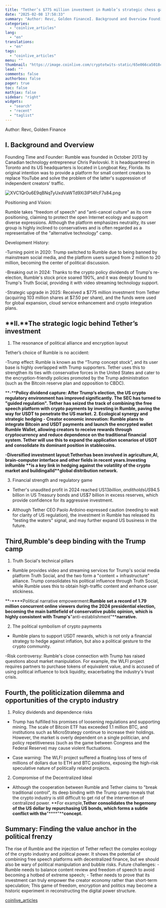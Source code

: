 ```yaml
---
title: "Tether’s $775 million investment in Rumble’s strategic chess game"
date: "2025-02-08 17:58:33"
summary: "Author: Revc, Golden FinanceI. Background and Overview Founding Time and Founder: Rumble was founded in October 2013 by Canadian technology entrepreneur Chris Pavlovski. It is headquartered in Toronto and its US headquarters is located in Longboat Key, Florida. Its original intention was to provide a platform for small content creators..."
categories:
  - "coinlive_articles"
lang:
  - "en"
translations:
  - "en"
tags:
  - "coinlive_articles"
menu: ""
thumbnail: "https://image.coinlive.com/cryptotwits-static/65e066ca5018cf04f54db20c544143cb.jpg"
lead: ""
comments: false
authorbox: false
pager: true
toc: false
mathjax: false
sidebar: "right"
widgets:
  - "search"
  - "recent"
  - "taglist"
---
```


Author: Revc, Golden Finance

**I. Background and Overview**
------------------------------

Founding Time and Founder: Rumble was founded in October 2013 by Canadian technology entrepreneur Chris Pavlovski. It is headquartered in Toronto and its US headquarters is located in Longboat Key, Florida. Its original intention was to provide a platform for small content creators to replace YouTube and solve the problem of the latter's suppression of independent creators' traffic.

![XVC1Qr0u6E9qBNqTyUxdVaWTd9Xi3lP14fcF7s84.png](https://img.jinse.cn/7347618_watermarknone.png "7347618")

Positioning and Vision:

Rumble takes "freedom of speech" and "anti-cancel culture" as its core positioning, claiming to protect the open Internet ecology and support diverse expressions. Although the platform emphasizes neutrality, its user group is highly inclined to conservatives and is often regarded as a representative of the "alternative technology" camp.

Development History:

-Turning point in 2020: Trump switched to Rumble due to being banned by mainstream social media, and the platform users surged from 2 million to 20 million, becoming the center of political discussion.

-Breaking out in 2024: Thanks to the crypto policy dividends of Trump's re-election, Rumble's stock price soared 190%, and it was deeply bound to Trump's Truth Social, providing it with video streaming technology support.

-Strategic upgrade in 2025: Received a $775 million investment from Tether (acquiring 103 million shares at $7.50 per share), and the funds were used for global expansion, cloud service enhancement and crypto integration plans.

**II.****The strategic logic behind Tether’s investment**
---------------------------------------------------------

1. The resonance of political alliance and encryption layout

Tether’s choice of Rumble is no accident:

-Trump effect: Rumble is known as the “Trump concept stock”, and its user base is highly overlapped with Trump supporters. Tether uses this to strengthen its ties with conservative forces in the United States and cater to the encryption-friendly policies promoted by the Trump administration (such as the Bitcoin reserve plan and opposition to CBDC).

**-****Policy dividend capture: After Trump’s election, the US crypto regulatory environment has improved significantly. The SEC has turned to "guided regulation". Tether has seized the track of combining the free speech platform with crypto payments by investing in Rumble, paving the way for USDT to penetrate the US market. 2. Ecological synergy and strategic hedging - Creator economic innovation: Rumble plans to integrate Bitcoin and USDT payments and launch the encrypted wallet Rumble Wallet, allowing creators to receive rewards through cryptocurrency and reduce dependence on the traditional financial system. Tether will use this to expand the application scenarios of USDT and consolidate its dominant position in stablecoins.** 

**-****Diversified investment layout:****Tether****has been involved in agriculture,****AI****, brain-computer interface and other fields in recent years.****Investing in****Rumble** **is a key link in hedging against the volatility of the crypto market and building****a****l****l****d****global distribution network.**

3. Financial strength and regulatory game

- Tether's unaudited profit in 2024 reached US$13 billion, and it holds US$94.5 billion in US Treasury bonds and US$7 billion in excess reserves, which provide confidence for its aggressive investment.

- Although Tether CEO Paolo Ardoino expressed caution (needing to wait for clarity of US regulation), the investment in Rumble has released its "testing the waters" signal, and may further expand US business in the future.

**Third,****Rumble****'s deep binding with the Trump camp**
-----------------------------------------------------------

1. Truth Social's technical pillars

- Rumble provides video and streaming services for Trump's social media platform Truth Social, and the two form a "content + infrastructure" alliance. Trump consolidates his political influence through Truth Social, while Rumble uses this to obtain high-traffic content and enhance user stickiness.

**-****Political narrative empowerment:****Rumble** **set a record of 1.79 million concurrent online viewers during the 2024 presidential election, becoming the main battlefield of conservative public opinion, which is highly consistent with Trump's****"anti-establishment"****narrative.**

2. The political symbolism of crypto payments

- Rumble plans to support USDT rewards, which is not only a financial strategy to hedge against inflation, but also a political gesture to the crypto community.

-Risk controversy: Rumble's close connection with Trump has raised questions about market manipulation. For example, the WLFI project requires partners to purchase tokens of equivalent value, and is accused of using political influence to lock liquidity, exacerbating the industry's trust crisis.

**Fourth, the politicization dilemma and opportunities of the crypto industry**
-------------------------------------------------------------------------------

1. Policy dividends and dependence risks

- Trump has fulfilled his promises of loosening regulations and supporting mining. The scale of Bitcoin ETF has exceeded 1.1 million BTC, and institutions such as MicroStrategy continue to increase their holdings. However, the market is overly dependent on a single politician, and policy repetitiveness (such as the game between Congress and the Federal Reserve) may cause violent fluctuations.

- Case warning: The WLFI project suffered a floating loss of tens of millions of dollars due to ETH and BTC positions, exposing the high-risk speculative nature of politically related projects.

2. Compromise of the Decentralized Ideal

- Although the cooperation between Rumble and Tether claims to "break traditional control", its deep binding with the Trump camp reveals that the crypto industry is still difficult to get rid of the intervention of centralized power. **For example,****Tether** **consolidates the hegemony of the US dollar by repurchasing US bonds, which forms a subtle conflict with the****"****"****concept.**

**Summary: Finding the value anchor in the political frenzy**
-------------------------------------------------------------

The rise of Rumble and the injection of Tether reflect the complex ecology of the crypto industry and political power. It shows the potential of combining free speech platforms with decentralized finance, but we should also be wary of political manipulation and bubble risks. Future challenges: - Rumble needs to balance content review and freedom of speech to avoid becoming a hotbed of extreme speech; - Tether needs to prove that its investment can truly empower the creator economy rather than short-term speculation; This game of freedom, encryption and politics may become a historic experiment in reconstructing the digital power structure.

[coinlive_articles](https://www.coinlive.com/news/tether-s-775-million-investment-in-rumble-s-strategic-chess-game)
